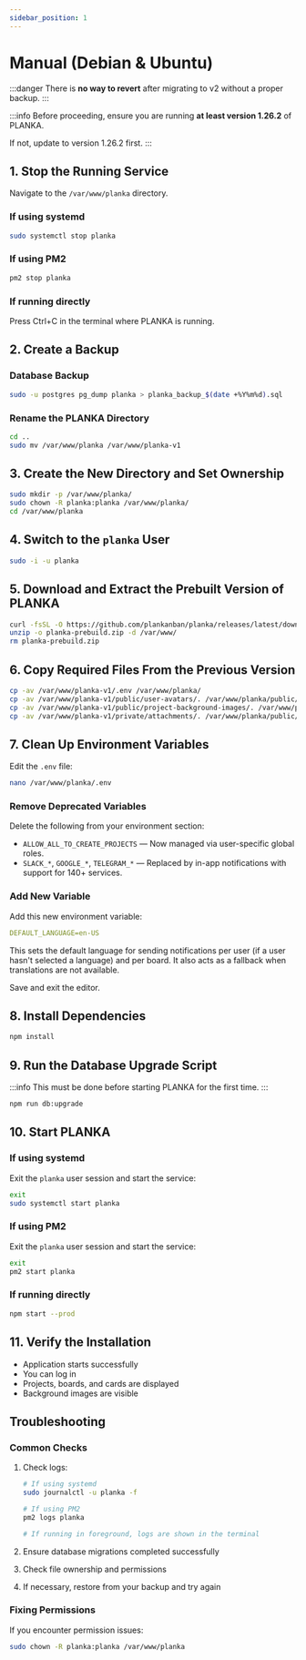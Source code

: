 ```yaml
---
sidebar_position: 1
---
```


# Manual (Debian & Ubuntu)

:::danger
There is **no way to revert** after migrating to v2 without a proper backup.
:::

:::info
Before proceeding, ensure you are running **at least version 1.26.2** of PLANKA.

If not, update to version 1.26.2 first.
:::

## 1. Stop the Running Service

Navigate to the `/var/www/planka` directory.

### If using systemd

```bash
sudo systemctl stop planka
```

### If using PM2

```bash
pm2 stop planka
```

### If running directly

Press Ctrl+C in the terminal where PLANKA is running.

## 2. Create a Backup

### Database Backup

```bash
sudo -u postgres pg_dump planka > planka_backup_$(date +%Y%m%d).sql
```

### Rename the PLANKA Directory

```bash
cd ..
sudo mv /var/www/planka /var/www/planka-v1
```

## 3. Create the New Directory and Set Ownership

```bash
sudo mkdir -p /var/www/planka/
sudo chown -R planka:planka /var/www/planka/
cd /var/www/planka
```

## 4. Switch to the `planka` User

```bash
sudo -i -u planka
```

## 5. Download and Extract the Prebuilt Version of PLANKA

```bash
curl -fsSL -O https://github.com/plankanban/planka/releases/latest/download/planka-prebuild.zip
unzip -o planka-prebuild.zip -d /var/www/
rm planka-prebuild.zip
```

## 6. Copy Required Files From the Previous Version

```bash
cp -av /var/www/planka-v1/.env /var/www/planka/
cp -av /var/www/planka-v1/public/user-avatars/. /var/www/planka/public/user-avatars/
cp -av /var/www/planka-v1/public/project-background-images/. /var/www/planka/public/background-images/
cp -av /var/www/planka-v1/private/attachments/. /var/www/planka/public/attachments/
```

## 7. Clean Up Environment Variables

Edit the `.env` file:

```bash
nano /var/www/planka/.env
```

### Remove Deprecated Variables

Delete the following from your environment section:

* `ALLOW_ALL_TO_CREATE_PROJECTS` — Now managed via user-specific global roles.
* `SLACK_*`, `GOOGLE_*`, `TELEGRAM_*` — Replaced by in-app notifications with support for 140+ services.

### Add New Variable

Add this new environment variable:

```yaml
DEFAULT_LANGUAGE=en-US
```

This sets the default language for sending notifications per user (if a user hasn't selected a language) and per board. It also acts as a fallback when translations are not available.

Save and exit the editor.

## 8. Install Dependencies

```bash
npm install
```

## 9. Run the Database Upgrade Script

:::info
This must be done before starting PLANKA for the first time.
:::

```bash
npm run db:upgrade
```

## 10. Start PLANKA

### If using systemd

Exit the `planka` user session and start the service:

```bash
exit
sudo systemctl start planka
```

### If using PM2

Exit the `planka` user session and start the service:

```bash
exit
pm2 start planka
```

### If running directly

```bash
npm start --prod
```

## 11. Verify the Installation

- Application starts successfully
- You can log in
- Projects, boards, and cards are displayed
- Background images are visible

## Troubleshooting

### Common Checks

1. Check logs:

   ```bash
   # If using systemd
   sudo journalctl -u planka -f

   # If using PM2
   pm2 logs planka

   # If running in foreground, logs are shown in the terminal
   ```

2. Ensure database migrations completed successfully

3. Check file ownership and permissions

4. If necessary, restore from your backup and try again

### Fixing Permissions

If you encounter permission issues:

```bash
sudo chown -R planka:planka /var/www/planka
```
